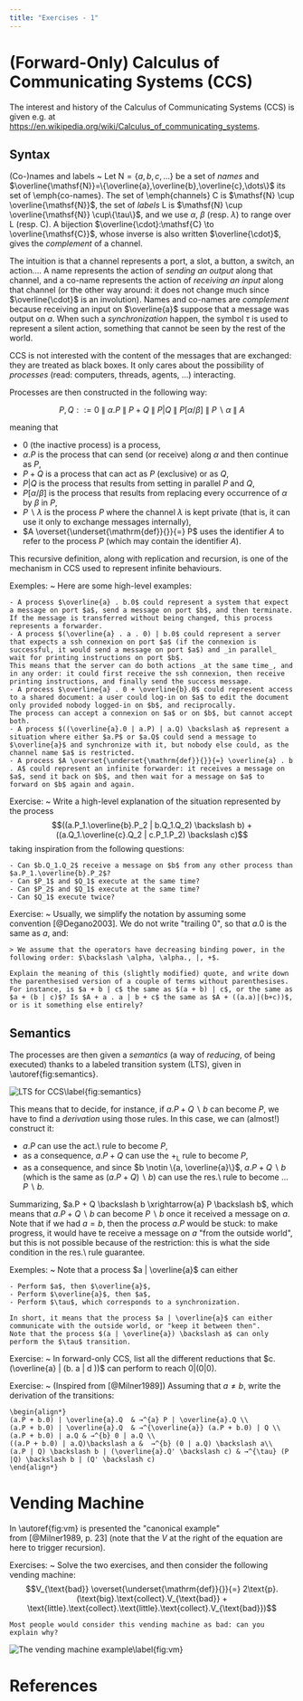 ```yaml
---
title: "Exercises - 1"
---
```


# (Forward-Only) Calculus of Communicating Systems (CCS)

The interest and history of the Calculus of Communicating Systems (CCS) is given e.g. at <https://en.wikipedia.org/wiki/Calculus_of_communicating_systems>.

## Syntax

(Co-)names and labels
~ 
    Let $\mathsf{N}=\{a,b,c,\dots\}$ be a set of *names* and $\overline{\mathsf{N}}=\{\overline{a},\overline{b},\overline{c},\dots\}$ its set of \emph{co-names}.
	The set of \emph{channels} $\mathsf{C}$ is $\mathsf{N} \cup \overline{\mathsf{N}}$, the set of *labels* $\mathsf{L}$ is $\mathsf{N} \cup \overline{\mathsf{N}} \cup\{\tau\}$, and we use $\alpha$, $\beta$ (resp.  $\lambda$) to range over $\mathsf{L}$ (resp.  $\mathsf{C}$).
	A bijection $\overline{\cdot}:\mathsf{C} \to \overline{\mathsf{C}}$, whose inverse is also written $\overline{\cdot}$, gives the *complement* of a channel.
	
The intuition is that a channel represents a port, a slot, a button, a switch, an action….
A name represents the action of *sending an output* along that channel, and a co-name represents the action of *receiving an input* along that channel (or the other way around: it does not change much since $\overline{\cdot}$ is an involution).
Names and co-names are *complement* because receiving an input on $\overline{a}$ suppose that a message was output on $a$.
When such a _synchronization_ happen, the symbol $\tau$ is used to represent a silent action, something that cannot be seen by the rest of the world.

CCS is not interested with the content of the messages that are exchanged: they are treated as black boxes.
It only cares about the possibility of *processes* (read: computers, threads, agents, …) interacting.

Processes are then constructed in the following way:

$$P, Q ::= 0 ~\|~ \alpha.P ~\|~ P + Q ~\|~ P | Q ~\|~ P[\alpha/\beta] ~\|~ P \backslash \alpha ~\|~ A$$

meaning that

- $0$ (the inactive process) is a process,
- $\alpha.P$ is the process that can send (or receive) along $\alpha$ and then continue as $P$,
- $P + Q$ is a process that can act as $P$ (exclusive) or as $Q$,
- $P | Q$ is the process that results from setting in parallel $P$ and $Q$,
- $P[\alpha/\beta]$ is the process that results from replacing every occurrence of $\alpha$ by $\beta$ in $P$,
- $P \backslash \lambda$ is the process $P$ where the channel $\lambda$ is kept private (that is, it can use it only to exchange messages internally),
- $A \overset{\underset{\mathrm{def}}{}}{=} P$  uses the identifier $A$ to refer to the process $P$ (which may contain the identifier $A$).

This recursive definition, along with replication and recursion, is one of the mechanism in CCS used to represent infinite behaviours.

Exemples:
~ Here are some high-level examples:
    
    - A process $\overline{a} . b.0$ could represent a system that expect a message on port $a$, send a message on port $b$, and then terminate.
    If the message is transferred without being changed, this process represents a forwarder.
    - A process $(\overline{a} . a . 0) | b.0$ could represent a server that expects a ssh connexion on port $a$ (if the connexion is successful, it would send a message on port $a$) and _in parallel_ wait for printing instructions on port $b$.
    This means that the server can do both actions _at the same time_, and in any order: it could first receive the ssh connexion, then receive printing instructions, and finally send the success message.
    - A process $\overline{a} . 0 + \overline{b}.0$ could represent access to a shared document: a user could log-in on $a$ to edit the document only provided nobody logged-in on $b$, and reciprocally. 
    The process can accept a connexion on $a$ or on $b$, but cannot accept both.
    - A process $((\overline{a}.0 | a.P) | a.Q) \backslash a$ represent a situation where either $a.P$ or $a.Q$ could send a message to $\overline{a}$ and synchronize with it, but nobody else could, as the channel name $a$ is restricted.
    - A process $A \overset{\underset{\mathrm{def}}{}}{=} \overline{a} . b . A$ could represent an infinite forwarder: it receives a message on $a$, send it back on $b$, and then wait for a message on $a$ to forward on $b$ again and again.

Exercise:
~ Write a high-level explanation of the situation represented by the process $$((a.P_1.\overline{b}.P_2 | b.Q_1.Q_2) \backslash b) + ((a.Q_1.\overline{c}.Q_2 | c.P_1.P_2) \backslash c)$$ taking inspiration from the following questions:

    - Can $b.Q_1.Q_2$ receive a message on $b$ from any other process than $a.P_1.\overline{b}.P_2$?
    - Can $P_1$ and $Q_1$ execute at the same time?
    - Can $P_2$ and $Q_1$ execute at the same time?
    - Can $Q_1$ execute twice?

Exercise:
~ Usually, we simplify the notation by assuming some convention [@Degano2003]. We do not write "trailing $0$", so that $a.0$ is the same as $a$, and:

    > We assume that the operators have decreasing binding power, in the following order: $\backslash \alpha, \alpha., |, +$.
    
    Explain the meaning of this (slightly modified) quote, and write down the parenthesised version of a couple of terms without parenthesises.
    For instance, is $a + b | c$ the same as $(a + b) | c$, or the same as $a + (b | c)$? Is $A + a . a | b + c$ the same as $A + ((a.a)|(b+c))$, or is it something else entirely?


## Semantics

The processes are then given a _semantics_ (a way of _reducing_, of being executed) thanks to a labeled transition system (LTS), given in \autoref{fig:semantics}.

![LTS for CCS\label{fig:semantics}](img/semantics.png)

This means that to decide, for instance, if $a.P + Q \backslash b$ can become $P$, we have to find a _derivation_ using those rules.
In this case, we can (almost!) construct it:

- $a.P$ can use the act.\ rule to become $P$,
- as a consequence, $a.P + Q$ can use the $+_{\text{L}}$ rule to become $P$,
- as a consequence, and since $b \notin \{a, \overline{a}\}$,  $a.P + Q \backslash b$ (which is the same as $(a.P + Q)\backslash b$) can use the res.\ rule to become … $P \backslash b$.

Summarizing, $a.P + Q \backslash b \xrightarrow{a} P \backslash b$, which means that $a.P + Q \backslash b$ can become $P \backslash b$ once it received a message on $a$.
Note that if we had $a = b$, then the process $a.P$ would be stuck: to make progress, it would have te receive a message on $a$ "from the outside world", but this is not possible because of the restriction: this is what the side condition in the res.\ rule guarantee.

Exemples:
~ Note that a process $a | \overline{a}$ can either

	- Perform $a$, then $\overline{a}$,
	- Perform $\overline{a}$, then $a$,
	- Perform $\tau$, which corresponds to a synchronization.

	In short, it means that the process $a | \overline{a}$ can either communicate with the outside world, or "keep it between then".
	Note that the process $(a | \overline{a}) \backslash a$ can only perform the $\tau$ transition.


Exercise:
~ In forward-only CCS, list all the different reductions that $c.(\overline{a} | (b. a | d ))$ can perform to reach $0 | (0 | 0)$.

Exercise:
~ (Inspired from [@Milner1989]) Assuming that $a \neq b$, write the derivation of the transitions:
    
    \begin{align*}
    (a.P + b.0) | \overline{a}.Q  & →^{a} P | \overline{a}.Q \\
    (a.P + b.0) | \overline{a}.Q  & →^{\overline{a}} (a.P + b.0) | Q \\
    (a.P + b.0) | a.Q & →^{b} 0 | a.Q \\
    ((a.P + b.0) | a.Q)\backslash a &  →^{b} (0 | a.Q) \backslash a\\
    (a.P | Q) \backslash b | (\overline{a}.Q' \backslash c) & →^{\tau} (P |Q) \backslash b | (Q' \backslash c)
    \end{align*}

# Vending Machine

In \autoref{fig:vm} is presented the "canonical example" from [@Milner1989, p. 23] (note that the $V$ at the right of the equation are here to trigger recursion).

Exercises:
~ Solve the two exercises, and then consider the following vending machine:
    $$V_{\text{bad}} \overset{\underset{\mathrm{def}}{}}{=} 2\text{p}.(\text{big}.\text{collect}.V_{\text{bad}} + \text{little}.\text{collect}.\text{little}.\text{collect}.V_{\text{bad}})$$
    
    Most people would consider this vending machine as bad: can you explain why?

![The vending machine example\label{fig:vm}](img/vending.png)

# References
